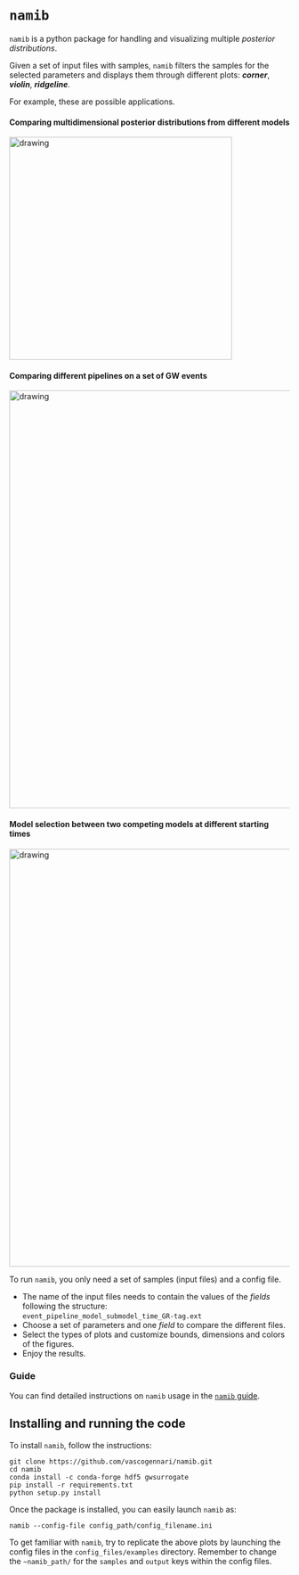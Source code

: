 # `namib`

`namib` is a python package for handling and visualizing multiple *posterior distributions*.

Given a set of input files with samples, `namib` filters the samples for the selected parameters and displays them through different plots: ***corner***, ***violin***, ***ridgeline***.

For example, these are possible applications.
#### Comparing multidimensional posterior distributions from different models
<img src="https://github.com/vascogennari/namib/assets/62053184/73deb9b2-a7a8-4ea0-adfd-df3f25d82c24" alt="drawing" width="400"/>

#### Comparing different pipelines on a set of GW events
<img src="https://github.com/vascogennari/namib/assets/62053184/0753647d-03e0-4592-bfd6-5670b8614656" alt="drawing" width="750"/>

#### Model selection between two competing models at different starting times
<img src="https://github.com/vascogennari/namib/assets/62053184/ac453ba8-150f-463e-a091-dbdc24218bd5" alt="drawing" width="750"/>

To run `namib`, you only need a set of samples (input files) and a config file.
- The name of the input files needs to contain the values of the *fields* following the structure:<br> `event_pipeline_model_submodel_time_GR-tag.ext`
- Choose a set of parameters and one *field* to compare the different files.
- Select the types of plots and customize bounds, dimensions and colors of the figures.
- Enjoy the results.

### Guide
You can find detailed instructions on `namib` usage in the [`namib` guide](https://github.com/vascogennari/namib/files/13635307/namib_guide.pdf).


## Installing and running the code
To install `namib`, follow the instructions:

    git clone https://github.com/vascogennari/namib.git
    cd namib
    conda install -c conda-forge hdf5 gwsurrogate
    pip install -r requirements.txt
    python setup.py install
    
Once the package is installed, you can easily launch `namib` as:

    namib --config-file config_path/config_filename.ini

To get familiar with `namib`, try to replicate the above plots by launching the config files in the `config_files/examples` directory. Remember to change the `~namib_path/` for the `samples` and `output` keys within the config files.
